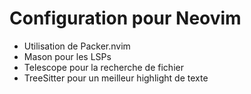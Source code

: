 # Configuration pour Neovim
- Utilisation de Packer.nvim
- Mason pour les LSPs
- Telescope pour la recherche de fichier
- TreeSitter pour un meilleur highlight de texte
